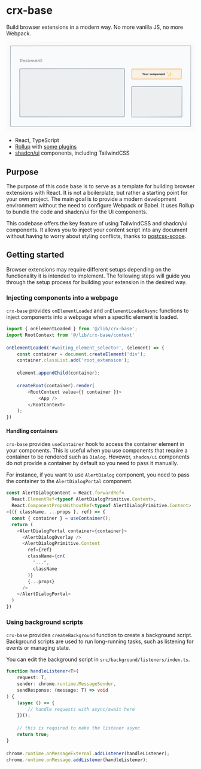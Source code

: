 # crx-base

Build browser extensions in a modern way. No more vanilla JS, no more Webpack.

![alt text](assets/example.jpg)

- React, TypeScript
- [Rollup](https://github.com/rollup/rollup) with [some plugins](/rollup.config.js)
- [shadcn/ui](https://ui.shadcn.com/) components, including TailwindCSS

## Purpose

The purpose of this code base is to serve as a template for building browser extensions with React. It is not a boilerplate, but rather a starting point for your own project. The main goal is to provide a modern development environment without the need to configure Webpack or Babel. It uses Rollup to bundle the code and shadcn/ui for the UI components.

This codebase offers the key feature of using TailwindCSS and shadcn/ui components. It allows you to inject your content script into any document without having to worry about styling conflicts, thanks to [postcss-scope](https://github.com/jackall3n/postcss-scope).

## Getting started

Browser extensions may require different setups depending on the functionality it is intended to implement. The following steps will guide you through the setup process for building your extension in the desired way.

### Injecting components into a webpage

`crx-base` provides `onElementLoaded` and `onElementLoadedAsync` functions to inject components into a webpage when a specific element is loaded.

```typescript
import { onElementLoaded } from '@/lib/crx-base';
import RootContext from '@/lib/crx-base/context'

onElementLoaded('#waiting_element_selector', (element) => {
    const container = document.createElement('div');
    container.classList.add('root_extension');

    element.appendChild(container);

    createRoot(container).render(
        <RootContext value={{ container }}>
            <App />
        </RootContext>
    );
})
```

#### Handling containers

`crx-base` provides `useContainer` hook to access the container element in your components. This is useful when you use components that require a container to be rendered such as `Dialog`. Hovewer, `shadcn/ui` components do not provide a container by default so you need to pass it manually.

For instance, if you want to use `AlertDialog` component, you need to pass the container to the `AlertDialogPortal` component.

```typescript
const AlertDialogContent = React.forwardRef<
  React.ElementRef<typeof AlertDialogPrimitive.Content>,
  React.ComponentPropsWithoutRef<typeof AlertDialogPrimitive.Content>
>(({ className, ...props }, ref) => {
  const { container } = useContainer();
  return (
    <AlertDialogPortal container={container}>
      <AlertDialogOverlay />
      <AlertDialogPrimitive.Content
        ref={ref}
        className={cn(
          "...",
          className
        )}
        {...props}
      />
    </AlertDialogPortal>
  )
})
```


### Using background scripts

`crx-base` provides `createBackground` function to create a background script. Background scripts are used to run long-running tasks, such as listening for events or managing state.

You can edit the background script in `src/background/listeners/index.ts`.

```typescript
function handleListener<T>(
    request: T,
    sender: chrome.runtime.MessageSender,
    sendResponse: (message: T) => void
) {
    (async () => {
        // handle requests with async/await here
    })();

    // this is required to make the listener async
    return true;
}

chrome.runtime.onMessageExternal.addListener(handleListener);
chrome.runtime.onMessage.addListener(handleListener);
```